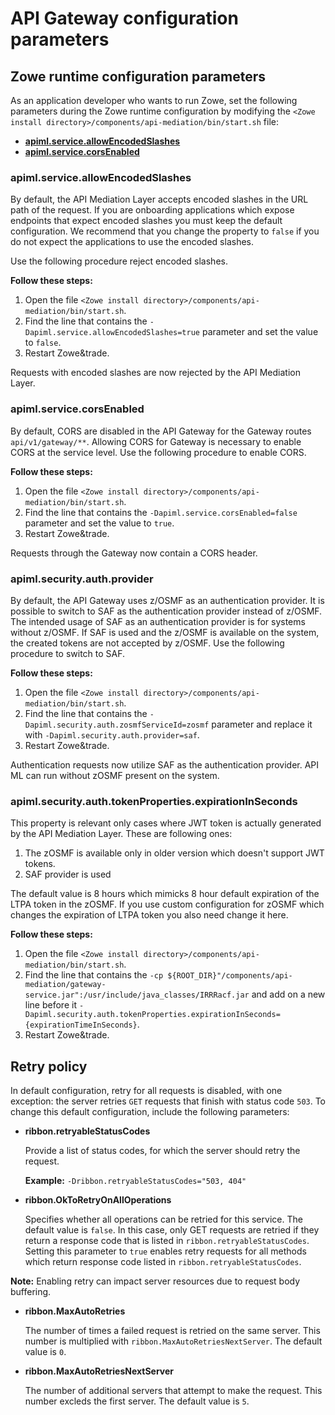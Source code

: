 # API Gateway configuration parameters

## Zowe runtime configuration parameters

As an application developer who wants to run Zowe, set the following parameters during the Zowe runtime configuration by modifying the `<Zowe install directory>/components/api-mediation/bin/start.sh` file:

* **[apiml.service.allowEncodedSlashes](#apimlserviceallowencodedslashes)**
* **[apiml.service.corsEnabled](#apimlservicecorsenabled)**

### apiml.service.allowEncodedSlashes

By default, the API Mediation Layer accepts encoded slashes in the URL path of the request. If you are onboarding applications which expose endpoints that expect encoded slashes you must keep the default configuration. We recommend that you change the property to `false` if you do not expect the applications to use the encoded slashes. 

Use the following procedure reject encoded slashes.

**Follow these steps:**
    
1. Open the file `<Zowe install directory>/components/api-mediation/bin/start.sh`.
2. Find the line that contains the `-Dapiml.service.allowEncodedSlashes=true` parameter and set the value to `false`.
3. Restart Zowe&trade. 
    
Requests with encoded slashes are now rejected by the API Mediation Layer.
       
### apiml.service.corsEnabled

By default, CORS are disabled in the API Gateway for the Gateway routes `api/v1/gateway/**`. Allowing CORS for Gateway is necessary to enable CORS at the service level. Use the following procedure to enable CORS.
    
**Follow these steps:**
     
1. Open the file `<Zowe install directory>/components/api-mediation/bin/start.sh`.
2. Find the line that contains the `-Dapiml.service.corsEnabled=false` parameter and set the value to `true`.
3. Restart Zowe&trade.
  
Requests through the Gateway now contain a CORS header. 

### apiml.security.auth.provider

By default, the API Gateway uses z/OSMF as an authentication provider. It is possible to switch to SAF as the authentication
provider instead of z/OSMF. The intended usage of SAF as an authentication provider is for systems without z/OSMF.
If SAF is used and the z/OSMF is available on the system, the created tokens are not accepted by z/OSMF. Use
the following procedure to switch to SAF. 

**Follow these steps:**
     
1. Open the file `<Zowe install directory>/components/api-mediation/bin/start.sh`.
2. Find the line that contains the `-Dapiml.security.auth.zosmfServiceId=zosmf` parameter and replace it with `-Dapiml.security.auth.provider=saf`.
3. Restart Zowe&trade.

Authentication requests now utilize SAF as the authentication provider. API ML can run without zOSMF present on the system. 

### apiml.security.auth.tokenProperties.expirationInSeconds

This property is relevant only cases where JWT token is actually generated by the API Mediation Layer. These are following ones: 
1) The zOSMF is available only in older version which doesn't support JWT tokens. 
2) SAF provider is used

The default value is 8 hours which mimicks 8 hour default expiration of the LTPA token in the zOSMF. If you use custom
configuration for zOSMF which changes the expiration of LTPA token you also need change it here. 

**Follow these steps:**
     
1. Open the file `<Zowe install directory>/components/api-mediation/bin/start.sh`.
2. Find the line that contains the `-cp ${ROOT_DIR}"/components/api-mediation/gateway-service.jar":/usr/include/java_classes/IRRRacf.jar` and add on a new line before it `-Dapiml.security.auth.tokenProperties.expirationInSeconds={expirationTimeInSeconds}`.
3. Restart Zowe&trade.

## Retry policy

In default configuration, retry for all requests is disabled, with one exception: the server retries `GET` requests that finish with status code `503`. 
To change this default configuration, include the following parameters:

* **ribbon.retryableStatusCodes**

    Provide a list of status codes, for which the server should retry the request.
    
    **Example:** `-Dribbon.retryableStatusCodes="503, 404"` 
    
* **ribbon.OkToRetryOnAllOperations**

     Specifies whether all operations can be retried for this service. The default value is `false`. In this case, only GET requests are retried if they return a response code that is listed in `ribbon.retryableStatusCodes`. Setting this parameter to `true` enables retry requests for all methods which return response code listed in `ribbon.retryableStatusCodes`. 
     
**Note:** Enabling retry can impact server resources due to request body buffering.

* **ribbon.MaxAutoRetries**
    
    The number of times a failed request is retried on the same server. This number is multiplied with `ribbon.MaxAutoRetriesNextServer`. The default value is `0`.
    
* **ribbon.MaxAutoRetriesNextServer**
    
    The number of additional servers that attempt to make the request. This number excleds the first server. The default value is `5`. 
